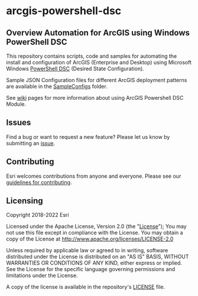 # arcgis-powershell-dsc  

## Overview Automation for ArcGIS using Windows PowerShell DSC
This repository contains scripts, code and samples for automating the install and configuration of ArcGIS (Enterprise and Desktop) using Microsoft Windows [PowerShell DSC](https://docs.microsoft.com/en-us/powershell/scripting/overview?view=powershell-5.1) (Desired State Configuration).

Sample JSON Configuration files for different ArcGIS deployment patterns are available in the [SampleConfigs](SampleConfigs) folder.

See [wiki](https://github.com/Esri/arcgis-powershell-dsc/wiki) pages for more information about using ArcGIS Powershell DSC Module.

## Issues

Find a bug or want to request a new feature?  Please let us know by submitting an [issue](https://github.com/Esri/arcgis-powershell-dsc/issues).

## Contributing

Esri welcomes contributions from anyone and everyone. Please see our [guidelines for contributing](https://github.com/esri/contributing).

Licensing
---------

Copyright 2018-2022 Esri

Licensed under the Apache License, Version 2.0 (the "[License](LICENSE)");
You may not use this file except in compliance with the License.
You may obtain a copy of the License at
   http://www.apache.org/licenses/LICENSE-2.0

Unless required by applicable law or agreed to in writing, software
distributed under the License is distributed on an "AS IS" BASIS,
WITHOUT WARRANTIES OR CONDITIONS OF ANY KIND, either express or implied.
See the License for the specific language governing permissions and
limitations under the License.

A copy of the license is available in the repository's [LICENSE](https://raw.githubusercontent.com/Esri/arcgis-powershell-dsc/master/LICENSE) file.

